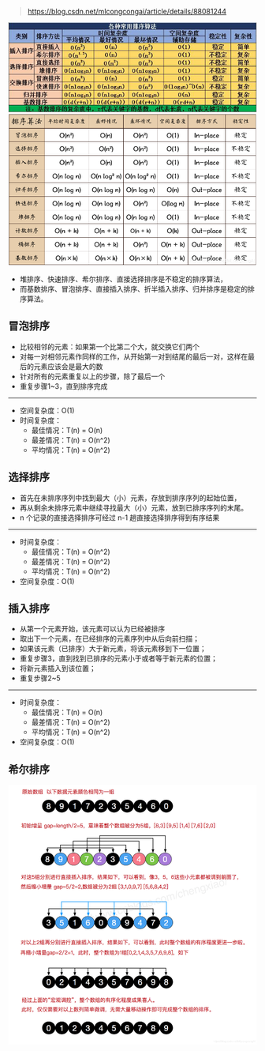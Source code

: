 > https://blog.csdn.net/mlcongcongai/article/details/88081244

![Image text](img/排序.jpg)
![Image text](img/排序.png)
+ 堆排序、快速排序、希尔排序、直接选择排序是不稳定的排序算法，
+ 而基数排序、冒泡排序、直接插入排序、折半插入排序、归并排序是稳定的排序算法。

## 冒泡排序
+ 比较相邻的元素：如果第一个比第二个大，就交换它们两个
+ 对每一对相邻元素作同样的工作，从开始第一对到结尾的最后一对，这样在最后的元素应该会是最大的数
+ 针对所有的元素重复以上的步骤，除了最后一个
+ 重复步骤1~3，直到排序完成
<hr/>

+ 空间复杂度：O(1)
+ 时间复杂度：
    + 最佳情况：T(n) = O(n)
    + 最差情况：T(n) = O(n^2)
    + 平均情况：T(n) = O(n^2)

## 选择排序
+ 首先在未排序序列中找到最大（小）元素，存放到排序序列的起始位置，
+ 再从剩余未排序元素中继续寻找最大（小）元素，放到已排序序列的末尾。
+ n 个记录的直接选择排序可经过 n-1 趟直接选择排序得到有序结果
<hr />

+ 时间复杂度：
    + 最佳情况：T(n) = O(n^2)
    + 最差情况：T(n) = O(n^2)
    + 平均情况：T(n) = O(n^2)
+ 空间复杂度：O(1)

## 插入排序
+ 从第一个元素开始，该元素可以认为已经被排序
+ 取出下一个元素，在已经排序的元素序列中从后向前扫描；
+ 如果该元素（已排序）大于新元素，将该元素移到下一位置；
+ 重复步骤3，直到找到已排序的元素小于或者等于新元素的位置；
+ 将新元素插入到该位置；
+ 重复步骤2~5

<hr />

+ 时间复杂度：
    + 最佳情况：T(n) = O(n)
    + 最差情况：T(n) = O(n^2)
    + 平均情况：T(n) = O(n^2)
+ 空间复杂度：O(1)

## 希尔排序
![Image text](img/希尔排序.png)
